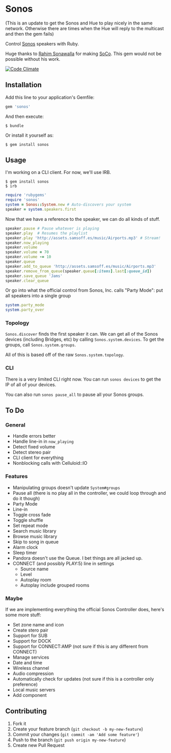 # Sonos

(This is an update to get the Sonos and Hue to play nicely in the same network. Otherwise there are times when the Hue will reply to the multicast and then the gem fails)

Control [Sonos](https://refer.sonos.com/raf/invite?code=k8k8mq9hg) speakers with Ruby.

Huge thanks to [Rahim Sonawalla](https://github.com/rahims) for making [SoCo](https://github.com/rahims/SoCo). This gem would not be possible without his work.

[![Code Climate](https://codeclimate.com/github/soffes/sonos.png)](https://codeclimate.com/github/soffes/sonos)

## Installation

Add this line to your application's Gemfile:

``` ruby
gem 'sonos'
```

And then execute:

``` shell
$ bundle
```

Or install it yourself as:

``` shell
$ gem install sonos
```

## Usage

I'm working on a CLI client. For now, we'll use IRB.

``` shell
$ gem install sonos
$ irb
```

``` ruby
require 'rubygems'
require 'sonos'
system = Sonos::System.new # Auto-discovers your system
speaker = system.speakers.first
```

Now that we have a reference to the speaker, we can do all kinds of stuff.

``` ruby
speaker.pause # Pause whatever is playing
speaker.play  # Resumes the playlist
speaker.play 'http://assets.samsoff.es/music/Airports.mp3' # Stream!
speaker.now_playing
speaker.volume
speaker.volume = 70
speaker.volume -= 10
speaker.queue
speaker.add_to_queue 'http://assets.samsoff.es/music/Airports.mp3'
speaker.remove_from_queue(speaker.queue[:items].last[:queue_id])
speaker.save_queue 'Jams'
speaker.clear_queue
```

Or go into what the official control from Sonos, Inc. calls "Party
Mode": put all speakers into a single group

``` ruby
system.party_mode
system.party_over
```

### Topology

`Sonos.discover` finds the first speaker it can. We can get all of the Sonos devices (including Bridges, etc) by calling `Sonos.system.devices`. To get the groups, call `Sonos.system.groups`.

All of this is based off of the raw `Sonos.system.topology`.

### CLI

There is a very limited CLI right now. You can run `sonos devices` to get the IP of all of your devices.

You can also run `sonos pause_all` to pause all your Sonos groups.

## To Do

### General

* Handle errors better
* Handle line-in in `now_playing`
* Detect fixed volume
* Detect stereo pair
* CLI client for everything
* Nonblocking calls with Celluloid::IO

### Features

* Manipulating groups doesn't update `System#groups`
* Pause all (there is no play all in the controller, we could loop through and do it though)
* Party Mode
* Line-in
* Toggle cross fade
* Toggle shuffle
* Set repeat mode
* Search music library
* Browse music library
* Skip to song in queue
* Alarm clock
* Sleep timer
* Pandora doesn't use the Queue. I bet things are all jacked up.
* CONNECT (and possibly PLAY:5) line in settings
    * Source name
    * Level
    * Autoplay room
    * Autoplay include grouped rooms

### Maybe

If we are implementing everything the official Sonos Controller does, here's some more stuff:

* Set zone name and icon
* Create stero pair
* Support for SUB
* Support for DOCK
* Support for CONNECT:AMP (not sure if this is any different from CONNECT)
* Manage services
* Date and time
* Wireless channel
* Audio compression
* Automatically check for updates (not sure if this is a controller only preference)
* Local music servers
* Add component

## Contributing

1. Fork it
2. Create your feature branch (`git checkout -b my-new-feature`)
3. Commit your changes (`git commit -am 'Add some feature'`)
4. Push to the branch (`git push origin my-new-feature`)
5. Create new Pull Request
